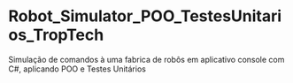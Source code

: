 # Robot_Simulator_POO_TestesUnitarios_TropTech
 Simulação de comandos à uma fabrica de robôs em aplicativo console com C#, aplicando POO e Testes Unitários
